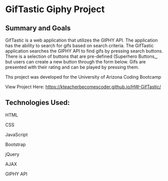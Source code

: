 # GifTastic Giphy Project

## Summary and Goals

GifTastic is a web application that utilizes the GIPHY API. The application has the ability to search for gifs based on search criteria. 
The GifTastic application searches the GIPHY API to find gifs by pressing search buttons. There is a selection of buttons that are pre-defined (Superhero Buttons_, but users can create a new button through the form below. Gifs are presented with their rating and can be played by pressing them.

Ths project was developed for the University of Arizona Coding Bootcamp

View Project Here:   https://kteacherbecomescoder.github.io/HW-GifTastic/


## Technologies Used:
HTML

CSS

JavaScript

Bootstrap

jQuery

AJAX

GIPHY API


